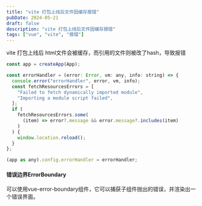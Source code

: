 ```yaml
---
title: "vite 打包上线后文件因缓存报错"
pubDate: 2024-05-21
draft: false
description: "vite 打包上线后文件因缓存报错"
tags: ["vue", "vite", "报错"]
---
```


vite 打包上线后 html文件会被缓存，而引用的文件则被改了hash，导致报错

```js
const app = createApp(App);

const errorHandler = (error: Error, vm: any, info: string) => {
  console.error("errorHandler", error, vm, info);
  const fetchResourcesErrors = [
    "Failed to fetch dynamically imported module",
    "Importing a module script failed",
  ];
  if (
    fetchResourcesErrors.some(
      (item) => error?.message && error.message?.includes(item)
    )
  ) {
    window.location.reload();
  }
};

(app as any).config.errorHandler = errorHandler;

```

#### 错误边界ErrorBoundary   

可以使用vue-error-boundary组件，它可以捕获子组件抛出的错误，并渲染出一个错误界面。
